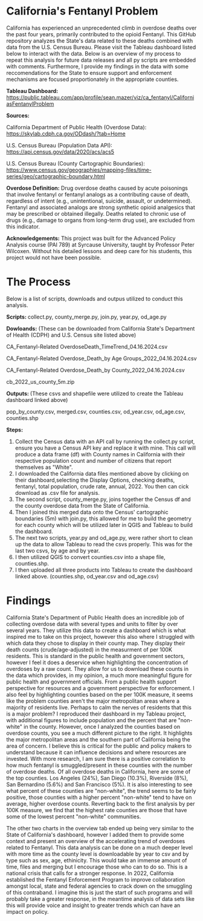 # California's Fentanyl Problem

California has experienced an unprecedented climb in overdose deaths over the past four years, primarily contributed to the opioid Fentanyl. This GitHub repository analyzes the State's data related to these deaths combined with data from the U.S. Census Bureau. Please visit the Tableau dashboard listed below to interact with the data. Below is an overview of my process to repeat this analysis for future data releases and all py scripts are embedded with comments. Furthermore, I provide my findings in the data with some reccomendations for the State to ensure support and enforcement mechanisms are focused proportionately in the appropriate counties.

<b> Tableau Dashboard: </b> 
https://public.tableau.com/app/profile/sean.mazer/viz/ca_fentanyl/CaliforniasFentanylProblem

<b> Sources:</b> 

California Department of Public Health (Overdose Data):
https://skylab.cdph.ca.gov/ODdash/?tab=Home

U.S. Census Bureau (Population Data API): 
https://api.census.gov/data/2020/acs/acs5

U.S. Census Bureau (County Cartographic Boundaries): 
https://www.census.gov/geographies/mapping-files/time-series/geo/cartographic-boundary.html

<b> Overdose Definition:</b> 
Drug overdose deaths caused by acute poisonings that involve fentanyl or fentanyl analogs as a contributing cause of death, regardless of intent (e.g., unintentional, suicide, assault, or undetermined). Fentanyl and associated analogs are strong synthetic opioid analgesics that may be prescribed or obtained illegally. Deaths related to chronic use of drugs (e.g., damage to organs from long-term drug use), are excluded from this indicator.

<b> Acknowledgements:</b> 
This project was built for the Advanced Policy Analysis course (PAI 789) at Syrcause University, taught by Professor Peter Wilcoxen. Without his detailed lessons and deep care for his students, this project would not have been possible. 

# The Process
Below is a list of scripts, downloads and outpus utilized to conduct this analysis. 

<b> Scripts: </b> 
collect.py, county_merge.py, join.py, year.py, od_age.py

<b>Dowloands:</b> (These can be downloaded from California State's Department of Health (CDPH) and U.S. Census site listed above)

CA_Fentanyl-Related OverdoseDeath_TimeTrend_04.16.2024.csv

CA_Fentanyl-Related Overdose_Death_by Age Groups_2022_04.16.2024.csv

CA_Fentanyl-Related Overdose_Death_by County_2022_04.16.2024.csv

cb_2022_us_county_5m.zip

<b>Outputs: </b> (These csvs and shapefile were utilized to create the Tableau dashboard linked above)

pop_by_county.csv, merged.csv, counties.csv, od_year.csv, od_age.csv, counties.shp

<b>Steps:</b>
1. Collect the Census data with an API call by running the collect.py script, ensure you have a Census API key and replace it with mine. This call will produce a data frame (df) with County names in California with their respective population count and number of citizens that report themselves as "White".
2. I downloaded the California data files mentioned above by clicking on their dashboard,selecting the Display Options, checking deaths, fentanyl, total population, crude rate, annual, 2022. You then can cick download as .csv file for analysis.
3. The second script, county_merge.py, joins together the Census df and the county overdose data from the State of California.
4. Then I joined this merged data onto the Census' cartographic boundaries (5m) with join.py, this allowed for me to build the geometry for each county which will be utilized later in QGIS and Tableau to build the dashboard.
5. The next two scripts, year.py and od_age.py, were rather short to clean up the data to allow Tableau to read the csvs properly. This was for the last two csvs, by age and by year.
6. I then utilized QGIS to convert counties.csv into a shape file, counties.shp.
7. I then uploaded all three products into Tableau to create the dashboard linked above. (counties.shp, od_year.csv and od_age.csv)

# Findings
California State's Department of Public Health does an incredible job of collecting overdose data with several types and units to filter by over several years. They utilize this data to create a dashboard which is what inspired me to take on this project, however this also where I struggled with which data they chose to display in their county map. They display their death counts (crude/age-adjusted) in the measurment of per 100K residents. This is standard in the public health and government sectors, however I feel it does a deservice when highlighting the concentration of overdoses by a raw count. They allow for us to download these counts in the data which provides, in my opinion, a much more meaningful figure for public health and government officials. From a public health support perspective for resources and a government perspective for enforcement. I also feel by highlighting counties based on the per 100K measure, it seems like the problem counties aren't the major metropolitan areas where a majority of residents live. Perhaps to calm the nerves of residents that this is a major problem? I reproduced their dashboard in my Tableau project, with additional figures to include population and the percent that are "non-white" in the county. However, once I analyzed the counties based on overdose counts, you see a much different picture to the right. It highlights the major metropolitan areas and the southern part of California being the area of concern. I believe this is critical for the public and policy makers to understand because it can influence decisions and where resources are invested. With more research, I am sure there is a positive correlation to how much fentanyl is smuggled/present in these counties with the number of overdose deaths. Of all overdose deaths in California, here are some of the top counties. Los Angeles (24%), San Diego (10.3%), Riverside (8%), San Bernardino (5.6%) and San Francisco (5%). It is also interesting to see what percent of these counties are "non-white", the trend seems to be fairly positive, those counties with a higher percent "non-white" tend to have on average, higher overdose counts. Reverting back to the first analysis by per 100K measure, we find that the highest rate counties are those that have some of the lowest percent "non-white" communities.

The other two charts in the overview tab ended up being very similar to the State of California's dashboard, however I added them to provide some context and present an overview of the accelerating trend of overdoses related to Fentanyl. This data analysis can be done on a much deeper level with more time as the county level is downloadable by year to csv and by type such as sex, age, ethinicity. This would take an immense amount of time, files and merging but I encourage those who can to do so. This is a national crisis that calls for a stronger response. In 2022, California established the Fentanyl Enforcement Program to improve collaboration amongst local, state and federal agencies to crack down on the smuggling of this contraband. I imagine this is just the start of such programs and will probably take a greater response, in the meantime analysis of data sets like this will provide voice and insight to greater trends which can have an impact on policy. 
